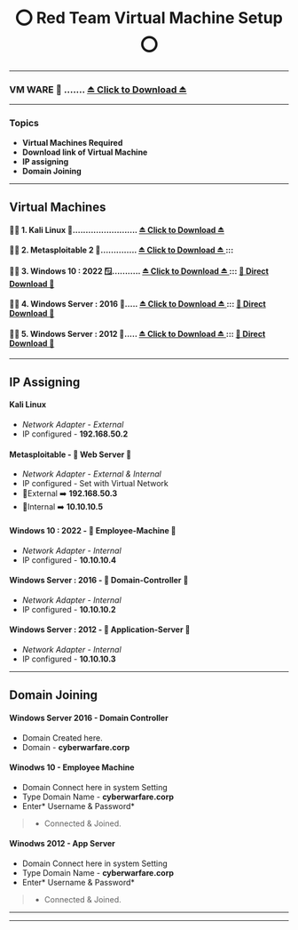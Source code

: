 <h1 align="center"> ⭕ Red Team Virtual Machine Setup ⭕ </h1>

---
### VM WARE 👑 ....... [ ⏏️ Click to Download ⏏️ ](https://www.vmware.com/products/desktop-hypervisor/workstation-and-fusion)
---
### Topics

 - **Virtual Machines Required**
 - **Download link of Virtual Machine**
 - **IP assigning**
 - **Domain Joining**

---
## Virtual Machines

#### 🧑‍💻 1. Kali Linux 🎩......................... [ ⏏️ Click to Download ⏏️ ](https://cdimage.kali.org/kali-2025.3/kali-linux-2025.3-installer-amd64.iso)
#### 🧑‍💻 2. Metasploitable 2 📼.............. [ ⏏️ Click to Download ⏏️ ](https://sourceforge.net/projects/metasploitable/) ::: 
#### 🧑‍💻 3. Windows 10 : 2022 🪟........... [ ⏏️ Click to Download ⏏️ ](https://www.microsoft.com/en-in/software-download/windows10) ::: [ 💾 Direct Download 💾 ](https://drive.google.com/file/d/1JoBTJiUI6G0bRBezGUmaXtfYv73YpZ8l/view?usp=drive_link)
#### 🧑‍💻 4. Windows Server : 2016 🏢..... [ ⏏️ Click to Download ⏏️ ](https://www.microsoft.com/en-us/evalcenter/download-windows-server-2016) ::: [ 💾 Direct Download 💾 ](https://drive.google.com/file/d/13YYix0s5lnAKM-59ROC7mcepEmtOhS9L/view?usp=drive_link)
#### 🧑‍💻 5. Windows Server : 2012 🌆..... [ ⏏️ Click to Download ⏏️ ](https://www.microsoft.com/en-us/evalcenter/download-windows-server-2012-r2) ::: [ 💾 Direct Download 💾 ](https://drive.google.com/file/d/1i-qz3r_jtAHD8enanv4m9ZikaRelHTXy/view?usp=drive_link)

---
## IP Assigning

#### Kali Linux 
- *Network Adapter - External*
- IP configured - **192.168.50.2**

#### Metasploitable - 🎪 Web Server 🎪
- *Network Adapter - External & Internal*
- IP configured - Set with Virtual Network
- 📡External ➡️ **192.168.50.3**
- 📡Internal ➡️ **10.10.10.5**
  
#### Windows 10 : 2022 - 🎪 Employee-Machine 🎪
- *Network Adapter - Internal*
- IP configured - **10.10.10.4**
  
#### Windows Server : 2016 - 🎪 Domain-Controller 🎪
- *Network Adapter - Internal*
- IP configured - **10.10.10.2**

#### Windows Server : 2012 - 🎪 Application-Server 🎪
- *Network Adapter - Internal*
- IP configured - **10.10.10.3**

---
## Domain Joining

#### Windows Server 2016 - Domain Controller
- Domain Created here.
- Domain - **cyberwarfare.corp**

#### Winodws 10 - Employee Machine
- Domain Connect here in system Setting
- Type Domain Name - **cyberwarfare.corp**
- Enter* Username & Password*
> - Connected & Joined.

#### Winodws 2012 - App Server
- Domain Connect here in system Setting
- Type Domain Name - **cyberwarfare.corp**
- Enter* Username & Password*
> - Connected & Joined.

---
---
